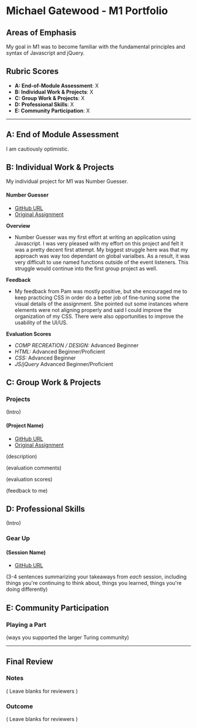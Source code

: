 # Michael Gatewood - M1 Portfolio

## Areas of Emphasis

My goal in M1 was to become familiar with the fundamental principles and syntax of Javascript and jQuery.

## Rubric Scores

* **A: End-of-Module Assessment**: X
* **B: Individual Work & Projects**: X
* **C: Group Work & Projects**: X
* **D: Professional Skills**: X
* **E: Community Participation**: X

-----------------------

## A: End of Module Assessment

I am cautiously optimistic.


## B: Individual Work & Projects

My individual project for M1 was Number Guesser.

#### Number Guesser

* [GitHub URL](https://github.com/mngatewood/number-guesser)
* [Original Assignment](http://frontend.turing.io/projects/number-guesser.html)

**Overview**
* Number Guesser was my first effort at writing an application using Javascript.  I was very pleased with my effort on this project and felt it was a pretty decent first attempt.  My biggest struggle here was that my approach was way too dependant on global varialbes.  As a result, it was very difficult to use named functions outside of the event listeners.  This struggle would continue into the first group project as well.

**Feedback**
* My feedback from Pam was mostly positive, but she encouraged me to keep practicing CSS in order do a better job of fine-tuning some the visual details of the assignment.  She pointed out some instances where elements were not aligning properly and said I could improve the organization of my CSS.  There were also opportunities to improve the usability of the UI/US.

**Evaluation Scores**
* *COMP RECREATION / DESIGN:* Advanced Beginner
* *HTML:* Advanced Beginner/Proficient
* *CSS:* Advanced Beginner
* *JS/jQuery* Advanced Beginner/Proficient

## C: Group Work & Projects

### Projects

(Intro)

#### (Project Name)

* [GitHub URL]()
* [Original Assignment]()

(description)

(evaluation comments)

(evaluation scores)

(feedback to me)

## D: Professional Skills
(Intro)

### Gear Up
#### (Session Name)

* [GitHub URL]()

(3-4 sentences summarizing your takeaways from _each_ session, including things you're continuing to think about, things you learned, things you're doing differently)

## E: Community Participation

### Playing a Part

(ways you supported the larger Turing community)

------------------

## Final Review

### Notes

( Leave blanks for reviewers )

### Outcome

( Leave blanks for reviewers )
